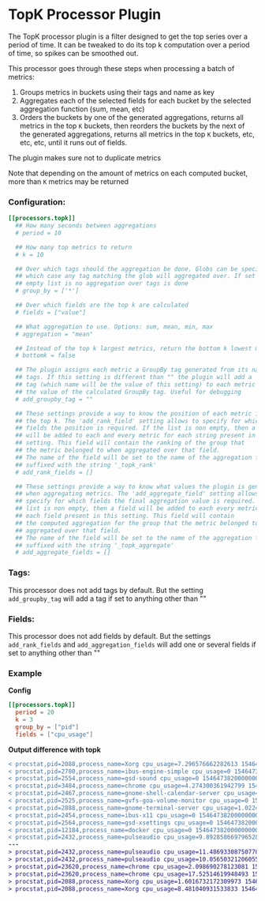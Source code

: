 # TopK Processor Plugin

The TopK processor plugin is a filter designed to get the top series over a period of time. It can be tweaked to do its top k computation over a period of time, so spikes can be smoothed out.

This processor goes through these steps when processing a batch of metrics:

  1. Groups metrics in buckets using their tags and name as key
  2. Aggregates each of the selected fields for each bucket by the selected aggregation function (sum, mean, etc)
  3. Orders the buckets by one of the generated aggregations, returns all metrics in the top `K` buckets, then reorders the buckets by the next of the generated aggregations, returns all metrics in the top `K` buckets, etc, etc, etc, until it runs out of fields.

The plugin makes sure not to duplicate metrics

Note that depending on the amount of metrics on each computed bucket, more than `K` metrics may be returned

### Configuration:

```toml
[[processors.topk]]
  ## How many seconds between aggregations
  # period = 10

  ## How many top metrics to return
  # k = 10

  ## Over which tags should the aggregation be done. Globs can be specified, in
  ## which case any tag matching the glob will aggregated over. If set to an
  ## empty list is no aggregation over tags is done
  # group_by = ['*']

  ## Over which fields are the top k are calculated
  # fields = ["value"]

  ## What aggregation to use. Options: sum, mean, min, max
  # aggregation = "mean"

  ## Instead of the top k largest metrics, return the bottom k lowest metrics
  # bottomk = false

  ## The plugin assigns each metric a GroupBy tag generated from its name and
  ## tags. If this setting is different than "" the plugin will add a
  ## tag (which name will be the value of this setting) to each metric with
  ## the value of the calculated GroupBy tag. Useful for debugging
  # add_groupby_tag = ""

  ## These settings provide a way to know the position of each metric in
  ## the top k. The 'add_rank_field' setting allows to specify for which
  ## fields the position is required. If the list is non empty, then a field
  ## will be added to each and every metric for each string present in this
  ## setting. This field will contain the ranking of the group that
  ## the metric belonged to when aggregated over that field.
  ## The name of the field will be set to the name of the aggregation field,
  ## suffixed with the string '_topk_rank'
  # add_rank_fields = []

  ## These settings provide a way to know what values the plugin is generating
  ## when aggregating metrics. The 'add_aggregate_field' setting allows to
  ## specify for which fields the final aggregation value is required. If the
  ## list is non empty, then a field will be added to each every metric for
  ## each field present in this setting. This field will contain
  ## the computed aggregation for the group that the metric belonged to when
  ## aggregated over that field.
  ## The name of the field will be set to the name of the aggregation field,
  ## suffixed with the string '_topk_aggregate'
  # add_aggregate_fields = []
```

### Tags:

This processor does not add tags by default. But the setting `add_groupby_tag` will add a tag if set to anything other than ""


### Fields:

This processor does not add fields by default. But the settings `add_rank_fields` and `add_aggregation_fields` will add one or several fields if set to anything other than ""


### Example
**Config**
```toml
[[processors.topk]]
  period = 20
  k = 3
  group_by = ["pid"]
  fields = ["cpu_usage"]
```

**Output difference with topk**
```diff
< procstat,pid=2088,process_name=Xorg cpu_usage=7.296576662282613 1546473820000000000
< procstat,pid=2780,process_name=ibus-engine-simple cpu_usage=0 1546473820000000000
< procstat,pid=2554,process_name=gsd-sound cpu_usage=0 1546473820000000000
< procstat,pid=3484,process_name=chrome cpu_usage=4.274300361942799 1546473820000000000
< procstat,pid=2467,process_name=gnome-shell-calendar-server cpu_usage=0 1546473820000000000
< procstat,pid=2525,process_name=gvfs-goa-volume-monitor cpu_usage=0 1546473820000000000
< procstat,pid=2888,process_name=gnome-terminal-server cpu_usage=1.0224991500287577 1546473820000000000
< procstat,pid=2454,process_name=ibus-x11 cpu_usage=0 1546473820000000000
< procstat,pid=2564,process_name=gsd-xsettings cpu_usage=0 1546473820000000000
< procstat,pid=12184,process_name=docker cpu_usage=0 1546473820000000000
< procstat,pid=2432,process_name=pulseaudio cpu_usage=9.892858669796528 1546473820000000000
---
> procstat,pid=2432,process_name=pulseaudio cpu_usage=11.486933087507786 1546474120000000000
> procstat,pid=2432,process_name=pulseaudio cpu_usage=10.056503212060552 1546474130000000000
> procstat,pid=23620,process_name=chrome cpu_usage=2.098690278123081 1546474120000000000
> procstat,pid=23620,process_name=chrome cpu_usage=17.52514619948493 1546474130000000000
> procstat,pid=2088,process_name=Xorg cpu_usage=1.6016732172309973 1546474120000000000
> procstat,pid=2088,process_name=Xorg cpu_usage=8.481040931533833 1546474130000000000
```
